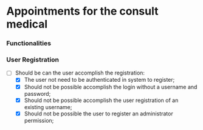 # Appointments for the consult medical

### **Functionalities**


### **User Registration**

  - [ ] Should be can the user accomplish the registration:
    - [x] The user not need to be authenticated in system to register;
    - [x] Should not be possible accomplish the login without a username and password;
    - [x] Should not be possible accomplish the user registration of an existing username;
    - [x] Should not be possible the user to register an administrator permission;
